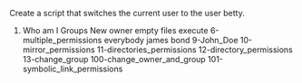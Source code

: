 Create a script that switches the current user to the user betty.
1. Who am I
Groups
New owner
empty files
execute
6-multiple_permissions
everybody
james bond
9-John_Doe
10-mirror_permissions
11-directories_permissions
12-directory_permissions
13-change_group
100-change_owner_and_group
101-symbolic_link_permissions
